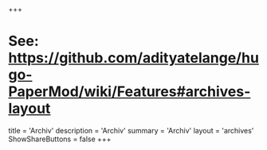 +++
# See: https://github.com/adityatelange/hugo-PaperMod/wiki/Features#archives-layout
title = 'Archiv'
description = 'Archiv'
summary = 'Archiv'
layout = 'archives'
ShowShareButtons = false
+++
